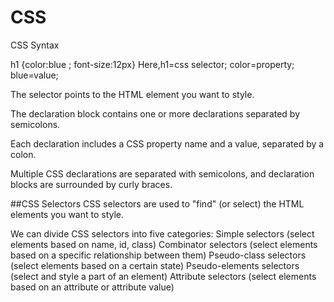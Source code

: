 # CSS
CSS Syntax

h1 {color:blue ; font-size:12px}
Here,h1=css selector;
color=property;
blue=value;

The selector points to the HTML element you want to style.

The declaration block contains one or more declarations separated by semicolons.

Each declaration includes a CSS property name and a value, separated by a colon.

Multiple CSS declarations are separated with semicolons, and declaration blocks are surrounded by curly braces.

##CSS Selectors
CSS selectors are used to "find" (or select) the HTML elements you want to style.

We can divide CSS selectors into five categories:
Simple selectors (select elements based on name, id, class)
Combinator selectors (select elements based on a specific relationship between them)
Pseudo-class selectors (select elements based on a certain state)
Pseudo-elements selectors (select and style a part of an element)
Attribute selectors (select elements based on an attribute or attribute value)
